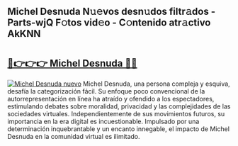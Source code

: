## Michel Desnuda N𝚞𝚎vos desn𝚞dos filtr𝚊dos - Parts-wjQ F𝚘tos vid𝚎o - C𝚘ntenido atr𝚊ctivo AkKNN

# <h2><a href="http://mb0keqr.tromn.icu/?c=Michel+Desnuda">🔗👉👉👉 Michel Desnuda 🔗🔗</a></h2>

[![Michel Desnuda nuevo](https://i.imgur.com/pEAQMta.gif)](http://mb0keqr.tromn.icu/?c=Michel+Desnuda)
Michel Desnuda, una persona compleja y esquiva, desafía la categorización fácil. Su enfoque poco convencional de la autorrepresentación en línea ha atraído y ofendido a los espectadores, estimulando debates sobre moralidad, privacidad y las complejidades de las sociedades virtuales. Independientemente de sus movimientos futuros, su importancia en la era digital es incuestionable. Impulsado por una determinación inquebrantable y un encanto innegable, el impacto de Michel Desnuda en la comunidad virtual es ilimitado.
